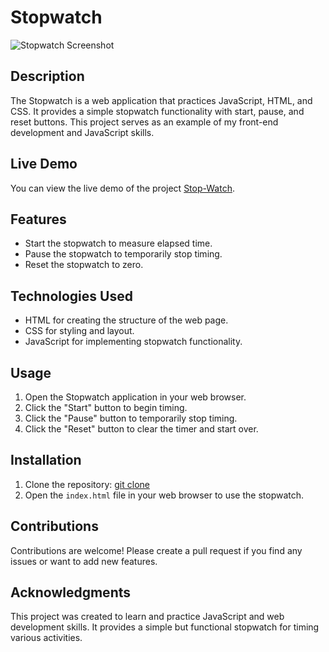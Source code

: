 # Stopwatch

![Stopwatch Screenshot](https://github.com/Gaya3Ramesh/Stop-Watch/assets/89316721/eea33f7e-a723-4c4b-9526-1c76aa92039c)

## Description

The Stopwatch is a web application that practices JavaScript, HTML, and CSS. It provides a simple stopwatch functionality with start, pause, and reset buttons. This project serves as an example of my front-end development and JavaScript skills.

## Live Demo

You can view the live demo of the project [Stop-Watch](gaya3ramesh.github.io/Stop-Watch/).

## Features

- Start the stopwatch to measure elapsed time.
- Pause the stopwatch to temporarily stop timing.
- Reset the stopwatch to zero.

## Technologies Used

- HTML for creating the structure of the web page.
- CSS for styling and layout.
- JavaScript for implementing stopwatch functionality.

## Usage

1. Open the Stopwatch application in your web browser.
2. Click the "Start" button to begin timing.
3. Click the "Pause" button to temporarily stop timing.
4. Click the "Reset" button to clear the timer and start over.

## Installation

1. Clone the repository: [git clone](https://github.com/Gaya3Ramesh/Stop-Watch.git)
2. Open the `index.html` file in your web browser to use the stopwatch.

## Contributions

Contributions are welcome! Please create a pull request if you find any issues or want to add new features.

## Acknowledgments

This project was created to learn and practice JavaScript and web development skills. It provides a simple but functional stopwatch for timing various activities.


